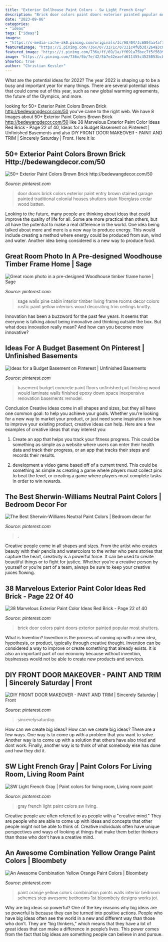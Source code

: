 ```yaml
---
title: "Exterior Dollhouse Paint Colors - Sw Light French Gray"
description: "Brick door colors paint doors exterior painted popular most shutters"
date: "2023-09-06"
categories:
- "ideas"
tags: ["ideas"]
images:
- "https://s-media-cache-ak0.pinimg.com/originals/3c/68/04/3c6804aa4af1c55856463a654d1735fd.jpg"
featuredImage: "https://i.pinimg.com/736x/07/33/1c/07331c4f8b3d7264a3c8542772d92552.jpg"
featured_image: "https://i.pinimg.com/736x/ff/69/1a/ff691a75bec7f5f5699924cbd4dc67be--orange-paint-colors-orange-wall-paints.jpg"
image: "https://i.pinimg.com/736x/5b/7e/42/5b7e42eaefd611455c4525053bcb4d23.jpg"
ShowToc: true
author: "Christian Kessler"
---
```



What are the potential ideas for 2022?
The year 2022 is shaping up to be a busy and important year for many things. There are several potential ideas that could come out of this year, such as new global warming agreements, the future of the Olympics, and more.

	

		
looking for 50+ Exterior Paint Colors Brown Brick http://bedewangdecor.com/50 you've came to the right web. We have 8 Images about 50+ Exterior Paint Colors Brown Brick http://bedewangdecor.com/50 like 38 Marvelous Exterior Paint Color Ideas Red Brick - Page 22 of 40, Ideas for a Budget Basement on Pinterest | Unfinished Basements and also DIY FRONT DOOR MAKEOVER - PAINT AND TRIM | Sincerely Saturday | Front. Here it is:
		
    
## 50+ Exterior Paint Colors Brown Brick Http://bedewangdecor.com/50

<img loading=lazy src="https://i.pinimg.com/736x/a5/ec/ce/a5ecced413231dc3a29a28f3482a2388.jpg" onerror="this.onerror=null;this.src='https://tse3.mm.bing.net/th?id=OIP.oSlMUCv2i3ZTS53MLuAPygHaLI&amp;pid=15.1';" alt="50+ Exterior Paint Colors Brown Brick http://bedewangdecor.com/50">

_Source: pinterest.com_

>door doors brick colors exterior paint entry brown stained garage painted traditional colonial houses shutters stain fiberglass cedar wood batten. 

	

Looking to the future, many people are thinking about ideas that could improve the quality of life for all. Some are more practical than others, but all have the potential to make a real difference in the world. One idea being talked about more and more is a new way to produce energy. This would include creating a method where energy could be produced from sun, wind and water. Another idea being considered is a new way to produce food.

    
## Great Room Photo In A Pre-designed Woodhouse Timber Frame Home | Sage

<img loading=lazy src="https://i.pinimg.com/736x/79/c4/1c/79c41cc937c7cd80da09a2fbd5f0552c--sage-green-walls-sage-green-painted-rooms.jpg" onerror="this.onerror=null;this.src='https://tse4.mm.bing.net/th?id=OIP.YIGUFjJq8Hbaq2heUv007AHaLG&amp;pid=15.1';" alt="Great room photo in a pre-designed Woodhouse timber frame home | Sage">

_Source: pinterest.com_

>sage walls pine cabin interior timber living frame rooms decor colors rustic paint yellow interiors wood decorating trim ceilings knotty. 

	

Innovation has been a buzzword for the past few years. It seems that everyone is talking about being innovative and thinking outside the box. But what does innovation really mean? And how can you become more innovative?

    
## Ideas For A Budget Basement On Pinterest | Unfinished Basements

<img loading=lazy src="https://s-media-cache-ak0.pinimg.com/originals/3c/68/04/3c6804aa4af1c55856463a654d1735fd.jpg" onerror="this.onerror=null;this.src='https://tse1.mm.bing.net/th?id=OIP.mNkpRhi9vmInMDxzzTkufQAAAA&amp;pid=15.1';" alt="Ideas for a Budget Basement on Pinterest | Unfinished Basements">

_Source: pinterest.com_

>basement budget concrete paint floors unfinished put finishing wood would laminate walls finished epoxy down space inexpensive renovation basements remodel. 

	

Conclusion
Creative ideas come in all shapes and sizes, but they all have one common goal: to help you achieve your goals. Whether you're looking for a new way to market your product, or just need some inspiration on how to improve your existing product, creative ideas can help. Here are a few examples of creative ideas that may interest you: 
1. Create an app that helps you track your fitness progress. This could be something as simple as a website where users can enter their health data and track their progress, or an app that tracks their steps and records their results.

2. development a video game based off of a current trend. This could be something as simple as creating a game where players must collect pins to beat the level, or creating a game where players must complete tasks in order to win rewards.


    
## The Best Sherwin-Williams Neutral Paint Colors | Bedroom Decor For

<img loading=lazy src="https://i.pinimg.com/736x/da/53/56/da5356c5250ea8f175df70f551b30883.jpg" onerror="this.onerror=null;this.src='https://tse3.mm.bing.net/th?id=OIP.dVcGEadyOOaxvsdFk5DcHgHaK8&amp;pid=15.1';" alt="The Best Sherwin-Williams Neutral Paint Colors | Bedroom decor for">

_Source: pinterest.com_

>. 

	

Creative people come in all shapes and sizes. From the artist who creates beauty with their pencils and watercolors to the writer who pens stories that capture the heart, creativity is a powerful force. It can be used to create beautiful things or to fight for justice. Whether you’re a creative person by yourself or you’re part of a team, always be sure to keep your creative juices flowing.

    
## 38 Marvelous Exterior Paint Color Ideas Red Brick - Page 22 Of 40

<img loading=lazy src="https://i.pinimg.com/736x/cf/d1/75/cfd17527da75b16bca14fa78f0c627c5.jpg" onerror="this.onerror=null;this.src='https://tse4.mm.bing.net/th?id=OIP.LnKUUzGlZ1PasHBby0OOEwHaK0&amp;pid=15.1';" alt="38 Marvelous Exterior Paint Color Ideas Red Brick - Page 22 of 40">

_Source: pinterest.com_

>brick door colors paint doors exterior painted popular most shutters. 

	

What is Invention?
Invention is the process of coming up with a new idea, hypothesis, or product, typically through creative thought. Invention can be considered a way to improve or create something that already exists. It is also an important part of our economy because without invention, businesses would not be able to create new products and services.

    
## DIY FRONT DOOR MAKEOVER - PAINT AND TRIM | Sincerely Saturday | Front

<img loading=lazy src="https://i.pinimg.com/736x/5b/7e/42/5b7e42eaefd611455c4525053bcb4d23.jpg" onerror="this.onerror=null;this.src='https://tse2.mm.bing.net/th?id=OIP.WwZ-IhjSz_zzABJpMv2FOwHaLF&amp;pid=15.1';" alt="DIY FRONT DOOR MAKEOVER - PAINT AND TRIM | Sincerely Saturday | Front">

_Source: pinterest.com_

>sincerelysaturday. 

	

How can we create big ideas?
How can we create big ideas? There are a few ways. One way is to come up with a problem that you want to solve. Another way is to come up with a solution that others have also tried and dont work. Finally, another way is to think of what somebody else has done and how they did it.

    
## SW Light French Gray | Paint Colors For Living Room, Living Room Paint

<img loading=lazy src="https://i.pinimg.com/736x/07/33/1c/07331c4f8b3d7264a3c8542772d92552.jpg" onerror="this.onerror=null;this.src='https://tse2.mm.bing.net/th?id=OIP.m7PiOKGTdS7SnknPuiIT_AHaLH&amp;pid=15.1';" alt="SW Light French Gray | Paint colors for living room, Living room paint">

_Source: pinterest.com_

>gray french light paint colors sw living. 

	

Creative people are often referred to as people with a "creative mind." They are people who are able to come up with ideas and concepts that other people might not be able to think of. Creative individuals often have unique perspectives and ways of looking at things that make them better thinkers than those who don't have a creative mind.

    
## An Awesome Combination Yellow Orange Paint Colors | Bloombety

<img loading=lazy src="https://i.pinimg.com/736x/ff/69/1a/ff691a75bec7f5f5699924cbd4dc67be--orange-paint-colors-orange-wall-paints.jpg" onerror="this.onerror=null;this.src='https://tse2.mm.bing.net/th?id=OIP.1G-aNarGDPRmVc5ex3fuLgHaFj&amp;pid=15.1';" alt="An Awesome Combination Yellow Orange Paint Colors | Bloombety">

_Source: pinterest.com_

>paint orange yellow colors combination paints walls interior bedroom schemes step awesome bedrooms 1st bloombety designs works joi. 

	

Why are big ideas so powerful?
One of the key reasons why big ideas are so powerful is because they can be turned into positive actions. People who have big ideas often see the world in a new and different way than those who don’t. They are “big thinkers,” which means that they have a lot of great ideas that can make a difference in people’s lives. This power comes from the fact that big ideas are something people can believe in and pursue.

